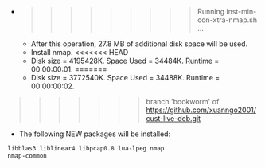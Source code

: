 * >>>>>>>>> Running inst-min-con-xtra-nmap.sh ...
  * After this operation, 27.8 MB of additional disk space will be used.
  * Install nmap.
<<<<<<< HEAD
  * Disk size = 4195428K. Space Used = 34484K. Runtime = 00:00:00:01.
=======
  * Disk size = 3772540K. Space Used = 34488K. Runtime = 00:00:00:02.
>>>>>>> branch 'bookworm' of https://github.com/xuanngo2001/cust-live-deb.git
  * The following NEW packages will be installed:
  ```bash
libblas3 liblinear4 libpcap0.8 lua-lpeg nmap
nmap-common
  ```
